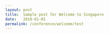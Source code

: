 ```yaml
---
layout: post
title:  Sample post for Welcome to Singapore
date:   2018-01-01
permalink: /conference/welcome/test
---
```

